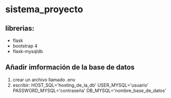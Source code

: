 # sistema_proyecto

## librerias:
- flask
- bootstrap 4
- flask-mysqldb
## Añadir imformación de la base de datos
1. crear un archivo llamado .env
2. escribir:
  HOST_SQL='hosting_de_la_db'
  USER_MYSQL='usuario'
  PASSWORD_MYSQL='contraseña'
  DB_MYSQL='nombre_base_de_datos'
